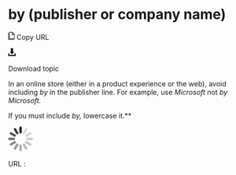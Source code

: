 # by (publisher or company name)

![Copy URL](media/by/Copy.png)
Copy URL

![Download](media/by/Download.png)

Download topic

In an online store (either in a product experience or the web), avoid including *by* in the publisher line. For example, use *Microsoft* not *by Microsoft.*

If you must include *by,* lowercase it.**

![In progress](media/by/activity-large.gif)

URL :
